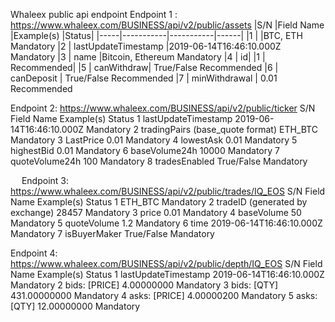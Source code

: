 Whaleex public api endpoint
Endpoint 1 : https://www.whaleex.com/BUSINESS/api/v2/public/assets
|S/N	|Field Name	|Example(s)	|Status|
|-----|-----------|-----------|------|
|1	  |<key>	|BTC, ETH	Mandatory
|2	  |	lastUpdateTimestamp	|2019-06-14T16:46:10.000Z	Mandatory
|3	  |	name	|Bitcoin, Ethereum	Mandatory
|4	  |	id|
|1	  |	Recommended|
|5	  |	canWithdraw|	True/False	Recommended
|6	  |	canDeposit |	True/False	Recommended
|7	  |	minWithdrawal |	0.01	Recommended


Endpoint 2: https://www.whaleex.com/BUSINESS/api/v2/public/ticker
S/N	Field Name	Example(s)	Status
1	lastUpdateTimestamp	2019-06-14T16:46:10.000Z	Mandatory
2	tradingPairs (base_quote format)	ETH_BTC	Mandatory
3	LastPrice	0.01	Mandatory
4	lowestAsk	0.01	Mandatory
5	highestBid	0.01	Mandatory
6	baseVolume24h	10000	Mandatory
7	quoteVolume24h	100	Mandatory
8	tradesEnabled	True/False	Mandatory

 
Endpoint 3: https://www.whaleex.com/BUSINESS/api/v2/public/trades/IQ_EOS
S/N	Field Name	Example(s)	Status
1	<Market Pair>	ETH_BTC	Mandatory
2	tradeID (generated by exchange)	28457	Mandatory
3	price	0.01	Mandatory
4	baseVolume 	50	Mandatory
5	quoteVolume 	1.2	Mandatory
6	time	2019-06-14T16:46:10.000Z	Mandatory
7	isBuyerMaker	True/False	Mandatory



Endpoint 4: https://www.whaleex.com/BUSINESS/api/v2/public/depth/IQ_EOS
S/N	Field Name	Example(s)	Status
1	lastUpdateTimestamp	2019-06-14T16:46:10.000Z	Mandatory
2	bids: [PRICE]	4.00000000	Mandatory
3	bids: [QTY]	431.00000000	Mandatory
4	asks: [PRICE]	4.00000200	Mandatory
5	asks: [QTY]	12.00000000	Mandatory

